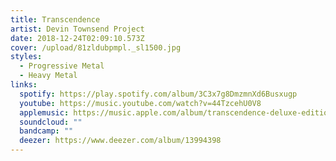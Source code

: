 ```yaml
---
title: Transcendence
artist: Devin Townsend Project
date: 2018-12-24T02:09:10.573Z
cover: /upload/81zldubpmpl._sl1500.jpg
styles:
  - Progressive Metal
  - Heavy Metal
links:
  spotify: https://play.spotify.com/album/3C3x7g8DmzmnXd6Busxugp
  youtube: https://music.youtube.com/watch?v=44TzcehU0V8
  applemusic: https://music.apple.com/album/transcendence-deluxe-edition/1138087195
  soundcloud: ""
  bandcamp: ""
  deezer: https://www.deezer.com/album/13994398
---
```

